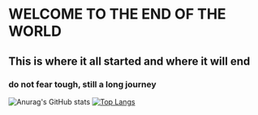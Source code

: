 # WELCOME TO THE END OF THE WORLD

## This is where it all started and where it will end

### do not fear tough, still a long journey
 
![Anurag's GitHub stats](https://github-readme-stats.vercel.app/api?username=jok1n9&show_icons=true&theme=radical)
[![Top Langs](https://github-readme-stats.vercel.app/api/top-langs/?username=jok1n9)](https://github.com/anuraghazra/github-readme-stats)
